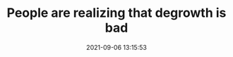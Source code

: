 ---
date: 2021-09-06 13:15:53
link:
  source: pocket
  source_url: https://getpocket.com
  text: People are realizing that degrowth is bad
  url: https://noahpinion.substack.com/p/people-are-realizing-that-degrowth
source: pocket
syndicated:
- type: pocket
  url: https://noahpinion.substack.com/p/people-are-realizing-that-degrowth
- type: mastodon
  url: https://mastodon.technology/users/roytang/statuses/106884920719558924
- type: twitter
  url: https://twitter.com/roytang/status/1434869237953138693/
title: People are realizing that degrowth is bad
---